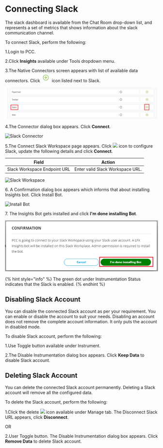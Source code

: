 # Connecting Slack

The slack dashboard is available from the Chat Room drop-down list, and represents a set of metrics that shows information about the slack communication channel.

To connect Slack, perform the following:

1.Login to PCC.

2.Click **Insights** available under Tools dropdown menu.

3.The Native Connectors screen appears with list of available data connectors. Click ![](../../../.gitbook/assets/Connect.png) icon listed next to Slack.

![Slack](../../../.gitbook/assets/Slack.png)

4.The Connector dialog box appears. Click **Connect**.

![Slack Connector](../../../.gitbook/assets/Slack\_Cont.png)

5.The Connect Slack Workspace page appears. Click ![](<../../../.gitbook/assets/Con\_Icon (1).png>) icon to configure Slack, update the following details and click **Connect**.

| Field                        | Action                           |
| ---------------------------- | -------------------------------- |
| Slack Workspace Endpoint URL | Enter valid Slack Workspace URL. |

![Slack Workspace](../../../.gitbook/assets/Slack\_Workspace.png)

6\. A Confirmation dialog box appears which informs that about installing Insights bot. Click Install Bot.

![Install Bot](../../../.gitbook/assets/Install\_Bot.png)

7\. The Insights Bot gets installed and click **I'm done installing Bot**.

![Installation Complete](../../../.gitbook/assets/Done.png)

{% hint style="info" %}
The green dot under Instrumentation Status indicates that the Slack is enabled.
{% endhint %}

## Disabling Slack Account

You can disable the connected Slack account as per your requirement. You can enable or disable the account to suit your needs. Disabling an account does not remove the complete account information. It only puts the account in disabled mode.

To disable Slack account, perform the following:

1.Use Toggle button available under Instrument.

2.The Disable Instrumentation dialog box appears. Click **Keep Data** to disable Slack account.

## Deleting Slack Account

You can delete the connected Slack account permanently. Deleting a Slack account will remove all the configured data.

To delete the Slack account, perform the following:

1.Click the delete ![](../../../.gitbook/assets/Delete\_Icon.png) icon available under Manage tab. The Disconnect Slack URL appears, click **Disconnect**.

OR

2.User Toggle button. The Disable Instrumentation dialog box appears. Click **Remove Data** to delete Slack account.
